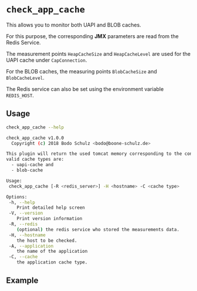 # `check_app_cache`

This allows you to monitor both UAPI and BLOB caches.

For this purpose, the corresponding **JMX** parameters are read from the Redis Service.

The measurement points `HeapCacheSize` and `HeapCacheLevel` are used for the UAPI cache under `CapConnection`.

For the BLOB caches, the measuring points `BlobCacheSize` and `BlobCacheLevel`.

The Redis service can also be set using the environment variable `REDIS_HOST`.


## Usage

```bash
check_app_cache --help

check_app_cache v1.0.0
  Copyright (c) 2018 Bodo Schulz <bodo@boone-schulz.de>

This plugin will return the used tomcat memory corresponding to the content server
valid cache types are:
  - uapi-cache and
  - blob-cache

Usage:
 check_app_cache [-R <redis_server>] -H <hostname> -C <cache type>

Options:
 -h, --help
    Print detailed help screen
 -V, --version
    Print version information
 -R, --redis
    (optional) the redis service who stored the measurements data.
 -H, --hostname
    the host to be checked.
 -A, --application
    the name of the application
 -C, --cache
    the application cache type.
```

## Example
